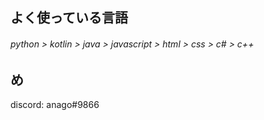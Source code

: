 ## よく使っている言語
###### python > kotlin > java > javascript > html > css > c# > c++

## め
discord: anago#9866  
